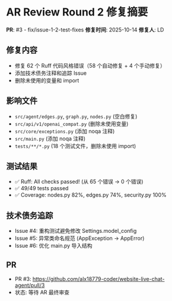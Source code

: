 # AR Review Round 2 修复摘要

**PR**: #3 - fix/issue-1-2-test-fixes
**修复时间**: 2025-10-14
**修复人**: LD

## 修复内容
- 修复 62 个 Ruff 代码风格错误（58 个自动修复 + 4 个手动修复）
- 添加技术债务注释和追踪 Issue
- 删除未使用的变量和 import

## 影响文件
- `src/agent/edges.py`, `graph.py`, `nodes.py` (空白修复)
- `src/api/v1/openai_compat.py` (删除未使用变量)
- `src/core/exceptions.py` (添加 noqa 注释)
- `src/main.py` (添加 noqa 注释)
- `tests/**/*.py` (18 个测试文件，删除未使用 import)

## 测试结果
- ✅ Ruff: All checks passed! (从 65 个错误 → 0 个错误)
- ✅ 49/49 tests passed
- ✅ Coverage: nodes.py 82%, edges.py 74%, security.py 100%

## 技术债务追踪
- Issue #4: 重构测试避免修改 Settings.model_config
- Issue #5: 异常类命名规范 (AppException → AppError)
- Issue #6: 优化 main.py 导入结构

## PR
- PR #3: https://github.com/alx18779-coder/website-live-chat-agent/pull/3
- 状态: 等待 AR 最终审查
